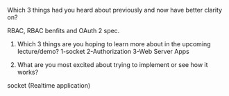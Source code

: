 Which 3 things had you heard about previously and now have better clarity on?

RBAC, RBAC benfits and  OAuth 2 spec.

1.  Which 3 things are you hoping to learn more about in the upcoming lecture/demo?
1-socket
2-Authorization
3-Web Server Apps

1.  What are you most excited about trying to implement or see how it works?
	
socket (Realtime application)
